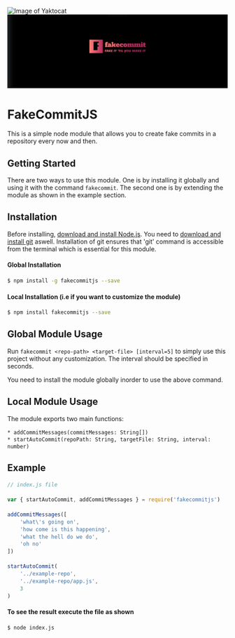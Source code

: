 ![Image of Yaktocat](https://octodex.github.com/images/yaktocat.png)
![logo](images/logo_image.png)

# FakeCommitJS

This is a simple node module that allows you to create fake commits
in a repository every now and then.

## Getting Started

There are two ways to use this module. One is by installing it globally and using
it with the command `fakecommit`. The second one is by extending the module as shown in the
example section.

## Installation

Before installing, [download and install Node.js](https://nodejs.org/en/download/).
You need to [download and install git](https://git-scm.com/downloads) aswell. 
Installation of git ensures that 'git' command is accessible from the terminal which 
is essential for this module.

#### Global Installation

```bash
$ npm install -g fakecommitjs --save
```

#### Local Installation (i.e if you want to customize the module)

```bash
$ npm install fakecommitjs --save
```

## Global Module Usage

Run `fakecommit <repo-path> <target-file> [interval=5]` to simply use
this project without any customization. The interval should be specified in seconds.

You need to install the module globally inorder to use the above command.

## Local Module Usage

The module exports two main functions:

	* addCommitMessages(commitMessages: String[])
	* startAutoCommit(repoPath: String, targetFile: String, interval: number)

## Example

```javascript
// index.js file

var { startAutoCommit, addCommitMessages } = require('fakecommitjs')

addCommitMessages([
	'what\'s going on',
	'how come is this happening',
	'what the hell do we do',
	'oh no'
])

startAutoCommit(
	'../example-repo',
	'../example-repo/app.js',
	3
)
```

#### To see the result execute the file as shown

```bash
$ node index.js
```